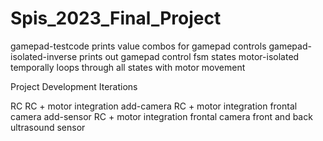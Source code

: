 # Spis_2023_Final_Project

gamepad-testcode 
  prints value combos for gamepad controls
gamepad-isolated-inverse
  prints out gamepad control fsm states 
motor-isolated
  temporally loops through all states with motor movement



Project Development Iterations

RC
  RC + motor integration
add-camera
  RC + motor integration
  frontal camera
add-sensor
  RC + motor integration
  frontal camera
  front and back ultrasound sensor
